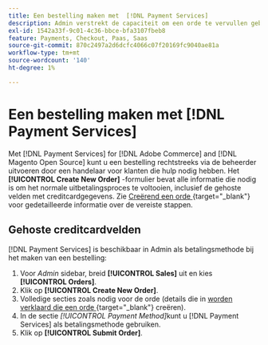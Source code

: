 ```yaml
---
title: Een bestelling maken met  [!DNL Payment Services]
description: Admin verstrekt de capaciteit om een orde te vervullen gebruikend  [!DNL Payment Services]  direct van Admin door een handelaar voor hun klanten die hulp nodig hebben.
exl-id: 1542a33f-9c01-4c36-bbce-bfa3107fbeb8
feature: Payments, Checkout, Paas, Saas
source-git-commit: 870c2497a2d6dcfc4066c07f20169fc9040ae81a
workflow-type: tm+mt
source-wordcount: '140'
ht-degree: 1%

---
```


# Een bestelling maken met [!DNL Payment Services]

Met [!DNL Payment Services] for [!DNL Adobe Commerce] and [!DNL Magento Open Source] kunt u een bestelling rechtstreeks via de beheerder uitvoeren door een handelaar voor klanten die hulp nodig hebben. Het **[!UICONTROL Create New Order]** -formulier bevat alle informatie die nodig is om het normale uitbetalingsproces te voltooien, inclusief de gehoste velden met creditcardgegevens. Zie [&#x200B; Creërend een orde &#x200B;](https://experienceleague.adobe.com/nl/docs/commerce-admin/stores-sales/point-of-purchase/assist/customer-account-create-order){target="_blank"} voor gedetailleerde informatie over de vereiste stappen.

## Gehoste creditcardvelden

[!DNL Payment Services] is beschikbaar in Admin als betalingsmethode bij het maken van een bestelling:

1. Voor _Admin_ sidebar, breid **[!UICONTROL Sales]** uit en kies **[!UICONTROL Orders]**.
1. Klik op **[!UICONTROL Create New Order]**.
1. Volledige secties zoals nodig voor de orde (details die in [&#x200B; worden verklaard die een orde &#x200B;](https://experienceleague.adobe.com/nl/docs/commerce-admin/stores-sales/point-of-purchase/assist/customer-account-create-order){target="_blank"} creëren).
1. In de sectie _[!UICONTROL Payment Method]_&#x200B;kunt u [!DNL Payment Services] als betalingsmethode gebruiken.
1. Klik op **[!UICONTROL Submit Order]**.
